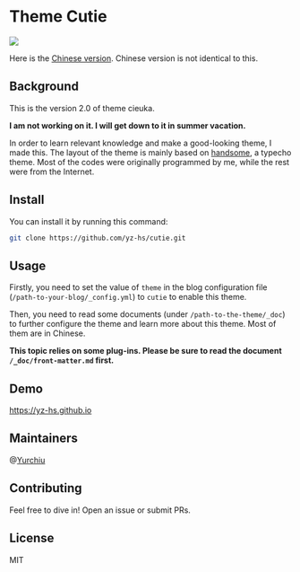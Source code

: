 # Theme Cutie

![](https://yz-hs.github.io/img/intro4.jpg)

Here is the [Chinese version](https://yz-hs.github.io/39e4c172e542/). Chinese version is not identical to this.

## Background

This is the version 2.0 of theme cieuka.

**I am not working on it. I will get down to it in summer vacation.**

In order to learn relevant knowledge and make a good-looking theme, I made this. The layout of the theme is mainly based on [handsome](https://www.ihewro.com/archives/489/), a typecho theme. Most of the codes were originally programmed by me, while the rest were from the Internet.

## Install

You can install it by running this command:

```bash
git clone https://github.com/yz-hs/cutie.git
```

## Usage

Firstly, you need to set the value of `theme` in the blog configuration file (`/path-to-your-blog/_config.yml`) to `cutie` to enable this theme.

Then, you need to read some documents (under `/path-to-the-theme/_doc`) to further configure the theme and learn more about this theme. Most of them are in Chinese.

**This topic relies on some plug-ins. Please be sure to read the document `/_doc/front-matter.md` first.**

## Demo

<https://yz-hs.github.io>

## Maintainers

@[Yurchiu](https://github.com/yz-hs)

## Contributing

Feel free to dive in! Open an issue or submit PRs.

## License

MIT